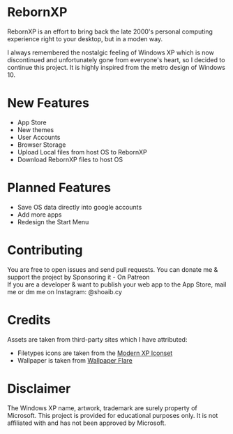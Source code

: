 RebornXP
===

RebornXP is an effort to bring back the late 2000's personal computing experience right to your desktop, but in a moden way.

I always remembered the nostalgic feeling of Windows XP which is now discontinued and unfortunately gone from everyone's heart, so I decided to continue this project. It is highly inspired from the metro design of Windows 10.

# New Features
- App Store
- New themes
- User Accounts
- Browser Storage
- Upload Local files from host OS to RebornXP
- Download RebornXP files to host OS
# Planned Features
- Save OS data directly into google accounts
- Add more apps
- Redesign the Start Menu

#  Contributing
You are free to open issues and send pull requests. You can donate me & support the project by Sponsoring it - On Patreon<br>If you are a developer & want to publish your web app to the App Store, mail me or dm me on Instagram: @shoaib.cy

# Credits
Assets are taken from third-party sites which I have attributed:

- Filetypes icons are taken from the [Modern XP Iconset](https://www.deviantart.com/eatosdesign/art/Modern-XP-icons-449891585)
- Wallpaper is taken from [Wallpaper Flare](https://www.wallpaperflare.com/green-grass-under-blue-skies-wallpaper-bliss-minimalism-windows-xp-wallpaper-huxp)

# Disclaimer
The Windows XP name, artwork, trademark are surely property of Microsoft. This project is provided for educational purposes only. It is not affiliated with and has not been approved by Microsoft.
